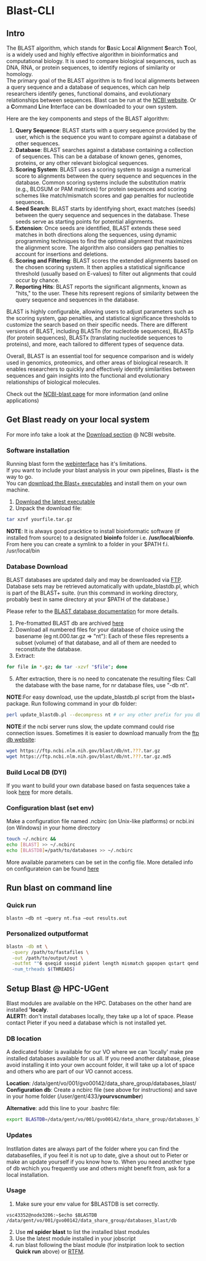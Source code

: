 # Blast-CLI  

## Intro  

The BLAST algorithm, which stands for **B**asic **L**ocal **A**lignment **S**earch **T**ool, is a widely used and highly effective algorithm in bioinformatics and computational biology. It is used to compare biological sequences, such as DNA, RNA, or protein sequences, to identify regions of similarity or homology.  
The primary goal of the BLAST algorithm is to find local alignments between a query sequence and a database of sequences, which can help researchers identify genes, functional domains, and evolutionary relationships between sequences. Blast can be run at the [NCBI website](https://blast.ncbi.nlm.nih.gov/Blast.cgi).
Or a **C**ommand **L**ine **I**nterface can be downloaded to your own system.

Here are the key components and steps of the BLAST algorithm:
  1. **Query Sequence**: BLAST starts with a query sequence provided by the user, which is the sequence you want to compare against a database of other sequences.
  2. **Database**: BLAST searches against a database containing a collection of sequences. This can be a database of known genes, genomes, proteins, or any other         relevant biological sequences.  
  3. **Scoring System**: BLAST uses a scoring system to assign a numerical score to alignments between the query sequence and sequences in the database. Common           scoring systems include the substitution matrix (e.g., BLOSUM or PAM matrices) for protein sequences and scoring schemes like match/mismatch scores and gap          penalties for nucleotide sequences.
  4. **Seed Search**: BLAST starts by identifying short, exact matches (seeds) between the query sequence and sequences in the database. These seeds serve as             starting points for potential alignments.
  5. **Extension**: Once seeds are identified, BLAST extends these seed matches in both directions along the sequences, using dynamic programming techniques to           find the optimal alignment that maximizes the alignment score. The algorithm also considers gap penalties to account for insertions and deletions.
  6. **Scoring and Filtering**: BLAST scores the extended alignments based on the chosen scoring system. It then applies a statistical significance threshold             (usually based on E-values) to filter out alignments that could occur by chance.
  7. **Reporting Hits**: BLAST reports the significant alignments, known as "hits," to the user. These hits represent regions of similarity between the query             sequence and sequences in the database.

BLAST is highly configurable, allowing users to adjust parameters such as the scoring system, gap penalties, and statistical significance thresholds to customize the search based on their specific needs. There are different versions of BLAST, including BLASTn (for nucleotide sequences), BLASTp (for protein sequences), BLASTx (translating nucleotide sequences to proteins), and more, each tailored to different types of sequence data.  

Overall, BLAST is an essential tool for sequence comparison and is widely used in genomics, proteomics, and other areas of biological research. It enables researchers to quickly and effectively identify similarities between sequences and gain insights into the functional and evolutionary relationships of biological molecules.  

Check out the [NCBI-blast page](https://blast.ncbi.nlm.nih.gov/Blast.cgi) for more information (and online applications)

## Get Blast ready on your local system

For more info take a look at the [Download section](https://blast.ncbi.nlm.nih.gov/doc/blast-help/downloadblastdata.html) @ NCBI website.

### Software installation  

Running blast form the [webinterface](https://blast.ncbi.nlm.nih.gov/Blast.cgi) has it's limitations.  
If you want to include your blast analysis in your own pipelines, Blast+ is the way to go.  
You can [download the Blast+ executables](https://ftp.ncbi.nlm.nih.gov/blast/executables/blast+/LATEST/) and install them on your own machine.  

  1. [Download the latest executable](https://ftp.ncbi.nlm.nih.gov/blast/executables/blast+/LATEST/)
  2. Unpack the download file:  
```bash
tar xzvf yourfile.tar.gz
```
**NOTE**: It is always good pracktice to install bioinformatic software (if installed from source) to a designated **bioinfo** folder i.e. **/usr/local/bionfo**.  
          From here you can create a symlink to a folder in your $PATH f.i. /usr/local/bin
          
### Database Download

BLAST databases are updated daily and may be downloaded via [FTP](https://ftp.ncbi.nlm.nih.gov/blast/db/).
Database sets may be retrieved automatically with update_blastdb.pl, which is part of the BLAST+ suite. (run this command in working directory, probably best in same directory at your $PATH of the database.)

Please refer to the [BLAST database documentation](https://ftp.ncbi.nlm.nih.gov/blast/documents/blastdb.html) for more details.

  1. Pre-fromatted BLAST db are archived [here](https://ftp.ncbi.nlm.nih.gov/blast/db/)
  2. Download all numbered files for your database of choice using the basename (eg nt.000.tar.gz => "nt"):
      Each of these files represents a subset (volume) of that database,
      and all of them are needed to reconstitute the database.
  3. Extract:
```bash
for file in *.gz; do tar -xzvf "$file"; done
```
  5. After extraction, there is no need to concatenate the resulting files:
      Call the database with the base name, for nr database files, use "-db nt".

**NOTE**:For easy download, use the update_blastdb.pl script from the blast+ package.
     Run following command in your db folder:
```bash
perl update_blastdb.pl --decompress nt # or any other prefix for you db of coice
```
**NOTE**:if the ncbi server runs slow, the update command could rise connection issues.
  Sometimes it is easier to download manually from the [ftp db website](https://ftp.ncbi.nlm.nih.gov/blast/db/):
```bash
wget https://ftp.ncbi.nlm.nih.gov/blast/db/nt.???.tar.gz
wget https://ftp.ncbi.nlm.nih.gov/blast/db/nt.???.tar.gz.md5
```

### Build Local DB (DYI)  

If you want to build your own database based on fasta sequences take a look [here](https://www.ncbi.nlm.nih.gov/books/NBK569841/) for more details.  

### Configuration blast (set env)  

Make a configuration file named .ncbirc (on Unix-like platforms) or ncbi.ini (on Windows) in your home directory  

```bash  
touch ~/.ncbirc &&
echo [BLAST] >> ~/.ncbirc
echo [BLASTDB]=/path/to/databases >> ~/.ncbirc
```
  
More available parameters can be set in the config file.
More detailed info on configurateion can be found [here](https://www.ncbi.nlm.nih.gov/books/NBK569858/) 

## Run blast on command line  

### Quick run

```bash
blastn –db nt –query nt.fsa –out results.out
```

### Personalized outputformat

```bash
blastn -db nt \
  -query /path/to/fastafiles \
  -out /path/to/output/out \
  -outfmt ""6 qseqid sseqid pident length mismatch gapopen qstart qend sstart send evalue bitscore staxids sscinames sskingdoms qcovs" \
  -num_trheads $(THREADS)
```

## Setup Blast @ HPC-UGent  

Blast modules are available on the HPC. 
Databases on the other hand are installed **'localy**.  
**ALERT!**: don't install databases locally, they take up a lot of space. Please contact Pieter if you need a database which is not installed yet.

### DB location  

A dedicated folder is available for our VO where we can 'locally' make pre installed databases available for us all. 
If you need another database, please avoid installing it into your own account folder, it will take up a lot of space and others who are part of our VO cannot access.  

  **Location**: /data/gent/vo/001/gvo00142/data_share_group/databases_blast/   
  **Configuration db**: Create a ncbirc file (see above for instructions) and save in your home folder (/user/gent/433/**yourvscnumber**)  
  
  **Alternative**: add this line to your .bashrc file:  
    
```bash
export BLASTDB=/data/gent/vo/001/gvo00142/data_share_group/databases_blast/
``` 

### Updates  

Instllation dates are always part of the folder where you can find the databasefiles, if you feel it is not up to date, give a shout out to Pieter or make an update yourself if you know how to.
When you need another type of db wchich you frequently use and others might benefit from, ask for a local installation.  

### Usage  

  1. Make sure your env value for $BLASTDB is set correctly.  
```console
vsc43352@node3206:~$echo $BLASTDB                                                    
/data/gent/vo/001/gvo00142/data_share_group/databases_blast/db
```
  2. Use **ml spider blast** to list the installed blast modules
  3. Use the latest module installed in your jobscript
  4. run blast following the blast module (for instpiration look to section **Quick run** above)
     or [RTFM](https://www.ncbi.nlm.nih.gov/books/NBK279690/).
